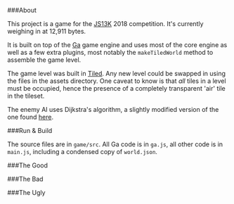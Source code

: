 ###About

This project is a game for the [JS13K](http://js13kgames.com/) 2018 competition. It's currently weighing in at 12,911 bytes.

It is built on top of the [Ga](https://github.com/kittykatattack/ga) game engine and uses most of the core engine as well as a few extra plugins, most notably the `makeTiledWorld` method to assemble the game level.

The game level was built in [Tiled](https://www.mapeditor.org/). Any new level could be swapped in using the files in the assets directory. One caveat to know is that *all* tiles in a level must be occupied, hence the presence of a completely transparent 'air' tile in the tileset.

The enemy AI uses Dijkstra's algorithm, a slightly modified version of the one found [here](https://github.com/mburst/dijkstras-algorithm/blob/master/dijkstras.js).

###Run & Build

The source files are in `game/src`. All Ga code is in `ga.js`, all other code is in `main.js`, including a condensed copy of `world.json`.


###The Good


###The Bad


###The Ugly
